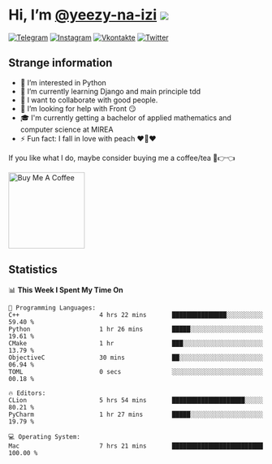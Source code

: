 # Hi, I’m [@yeezy-na-izi](https://github.com/yeezy-na-izi/) ![](https://visitor-badge.glitch.me/badge?page_id=yeezy-na-izi.yeezy-na-izi)

[![Telegram](https://img.shields.io/badge/Telegram-262424?style=for-the-badge&logo=Telegram)](https://t.me/yeezy_na_izi)
[![Instagram](https://img.shields.io/badge/Instagram-262424?style=for-the-badge&logo=Instagram)](https://www.instagram.com/yeezy_na_izi)
[![Vkontakte](https://img.shields.io/badge/VK-262424?style=for-the-badge&logo=Vk&logoColor=0077FF)](https://vk.com/yeezy_na_izi)
[![Twitter](https://img.shields.io/badge/Twitter-262424?style=for-the-badge&logo=Twitter)](https://twitter.com/yeezynaizi)

## Strange information
  
- 👀 I’m interested in Python
- 🌱 I’m currently learning Django and main principle tdd
- 💞️ I want to collaborate with good people.
- 🤔 I’m looking for help with Front 😏
- 🎓 I'm currently getting a bachelor of applied mathematics and computer science at MIREA
- ⚡️ Fun fact: I fall in love with peach ❤️🍑❤️

If you like what I do, maybe consider buying me a coffee/tea 🥺👉👈

<a href="https://www.buymeacoffee.com/yeezynaizi" target="_blank"><img src="https://cdn.buymeacoffee.com/buttons/v2/default-red.png" alt="Buy Me A Coffee" width="150" ></a>

## Statistics

<!--START_SECTION:waka-->
📊 **This Week I Spent My Time On** 

```text
💬 Programming Languages: 
C++                      4 hrs 22 mins       ███████████████░░░░░░░░░░   59.40 % 
Python                   1 hr 26 mins        █████░░░░░░░░░░░░░░░░░░░░   19.61 % 
CMake                    1 hr                ███░░░░░░░░░░░░░░░░░░░░░░   13.79 % 
ObjectiveC               30 mins             ██░░░░░░░░░░░░░░░░░░░░░░░   06.94 % 
TOML                     0 secs              ░░░░░░░░░░░░░░░░░░░░░░░░░   00.18 % 

🔥 Editors: 
CLion                    5 hrs 54 mins       ████████████████████░░░░░   80.21 % 
PyCharm                  1 hr 27 mins        █████░░░░░░░░░░░░░░░░░░░░   19.79 % 

💻 Operating System: 
Mac                      7 hrs 21 mins       █████████████████████████   100.00 % 
```


<!--END_SECTION:waka-->
